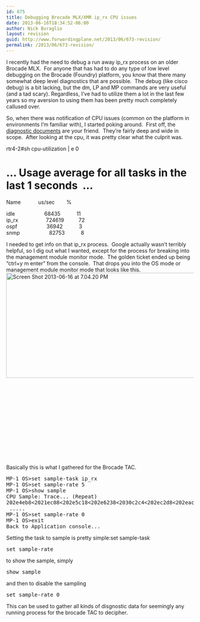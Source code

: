 ```yaml
---
id: 675
title: Debugging Brocade MLX/XMR ip_rx CPU issues
date: 2013-06-16T18:34:52-06:00
author: Nick Buraglio
layout: revision
guid: http://www.forwardingplane.net/2013/06/673-revision/
permalink: /2013/06/673-revision/
---
```

I recently had the need to debug a run away ip_rx process on an older Brocade MLX.  For anyone that has had to do any type of low level debugging on the Brocade (Foundry) platform, you know that there many somewhat deep level diagnostics that are possible.  The debug (like cisco debug) is a bit lacking, but the dm, LP and MP commands are very useful (and a tad scary). Regardless, I&#8217;ve had to utilize them a lot in the last few years so my aversion to using them has been pretty much completely callused over.

So, when there was notification of CPU issues (common on the platform in environments I&#8217;m familiar with), I started poking around.  First off, the  <a href="http://www.brocade.com/downloads/documents/product_manuals/B_NetIron/Brocade_XMRMLX_05200_DiagnosticGuide.pdf" target="_blank">diagnostic documents</a> are your friend.  They&#8217;re fairly deep and wide in scope.  After looking at the cpu, it was pretty clear what the culprit was.

rtr4-2#sh cpu-utilization | e 0

&#8230; Usage average for all tasks in the last 1 seconds  &#8230;  
==========================================================  
Name            us/sec        %

idle                    68435           11  
ip_rx                   724619          72  
ospf                    36942           3  
snmp                    82753           8

I needed to get info on that ip_rx process.  Google actually wasn&#8217;t terribly helpful, so I dig out what I wanted, except for the process for breaking into the management module monitor mode.  The golden ticket ended up being &#8220;ctrl+y m enter&#8221; from the console.  That drops you into the OS mode or management module monitor mode that looks like this.[<img class="alignright  wp-image-674" alt="Screen Shot 2013-06-16 at 7.04.20 PM" src="http://www.forwardingplane.net/wp-content/uploads/2013/06/Screen-Shot-2013-06-16-at-7.04.20-PM.png" width="552" height="281" srcset="http://www.forwardingplane.net/wp-content/uploads/2013/06/Screen-Shot-2013-06-16-at-7.04.20-PM.png 789w, http://www.forwardingplane.net/wp-content/uploads/2013/06/Screen-Shot-2013-06-16-at-7.04.20-PM-300x152.png 300w, http://www.forwardingplane.net/wp-content/uploads/2013/06/Screen-Shot-2013-06-16-at-7.04.20-PM-550x280.png 550w" sizes="(max-width: 552px) 100vw, 552px" />](http://www.forwardingplane.net/wp-content/uploads/2013/06/Screen-Shot-2013-06-16-at-7.04.20-PM.png)

&nbsp;

&nbsp;

&nbsp;

&nbsp;

&nbsp;

&nbsp;

&nbsp;

Basically this is what I gathered for the Brocade TAC.

<pre>MP-1 OS&gt;set sample-task ip_rx
MP-1 OS&gt;set sample-rate 5
MP-1 OS&gt;show sample
CPU Sample: Trace... (Repeat)
202e4eb8&lt;2021ec08&lt;202e5c18&lt;202e6238&lt;2030c2c4&lt;202ec2d8&lt;202eac00&lt;202eac74
 .....
MP-1 OS&gt;set sample-rate 0
MP-1 OS&gt;exit
Back to Application console...</pre>

Setting the task to sample is pretty simple:set sample-task <task>

<pre>set sample-rate</pre>

to show the sample, simply

<pre>show sample</pre>

and then to disable the sampling

<pre>set sample-rate 0</pre>

This can be used to gather all kinds of disgnostic data for seemingly any running process for the brocade TAC to decipher.